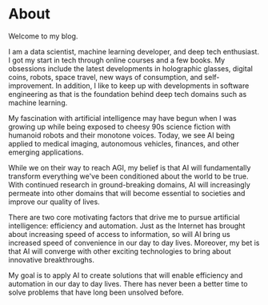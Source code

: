 # About

Welcome to my blog.

I am a data scientist, machine learning developer, and deep tech enthusiast. I got my start in tech through online courses and a few books. My obsessions include the latest developments in holographic glasses, digital coins, robots, space travel, new ways of consumption, and self-improvement. In addition, I like to keep up with developments in software engineering as that is the foundation behind deep tech domains such as machine learning.

My fascination with artificial intelligence may have begun when I was growing up while being exposed to cheesy 90s science fiction with humanoid robots and their monotone voices. Today, we see AI being applied to medical imaging, autonomous vehicles, finances, and other emerging applications.

While we on their way to reach AGI, my belief is that AI will fundamentally transform everything we've been conditioned about the world to be true. With continued research in ground-breaking domains, AI will increasingly permeate into other domains that will become essential to societies and improve our quality of lives.

There are two core motivating factors that drive me to pursue artificial intelligence: efficiency and automation. Just as the Internet has brought about increasing speed of access to information, so will AI bring us increased speed of convenience in our day to day lives. Moreover, my bet is that AI will converge with other exciting technologies to bring about innovative breakthroughs.

My goal is to apply AI to create solutions that will enable efficiency and automation in our day to day lives. There has never been a better time to solve problems that have long been unsolved before.
